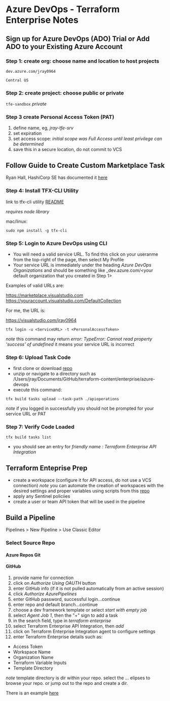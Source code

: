 # Azure DevOps - Terraform Enterprise Notes

## Sign up for Azure DevOps (ADO) Trial or Add ADO to your Existing Azure Account

### Step 1: create org: choose name and location to host projects

`dev.azure.com/jray0964`

`Central US`

### Step 2: create project: choose public or private

`tfe-sandbox` *private*

### Step 3 create Personal Access Token (PAT)

1. define name, eg, _jray-tfe-srv_
1. set expiration
1. set access scope: _initial scope was Full Access until least privilege can be determined_
1. save this in a secure location, do not commit to VCS

## Follow Guide to Create Custom Marketplace Task

Ryan Hall, HashiCorp SE has documented it [here](https://github.com/hcrhall/azure-devops-tfe-marketplace-task)

### Step 4: Install TFX-CLI Utility

link to tfx-cli utility [README](https://github.com/microsoft/tfs-cli)

_requires node library_

mac/linux:

`sudo npm install -g tfx-cli`

### Step 5: Login to Azure DevOps using CLI

- You will need a valid service URL. To find this click on your useranme from the top-right of the page, then select My Profile
- Your service URL is immediately under the heading *Azure DevOps Organizations* and should be something like _dev.azure.com/<your default organization that you created in Step 1>

Examples of valid URLs are:

https://marketplace.visualstudio.com
https://youraccount.visualstudio.com/DefaultCollection

For me, the URL is:

https://visualstudio.com/jray0964

`tfx login -u <ServiceURL> -t <PersonalAccessToken>`

*note* this command may return _error: TypeError: Cannot read property 'success' of undefined_ it means your service URL is incorrect

### Step 6: Upload Task Code

- first clone or download [repo](https://github.com/hcrhall/azure-devops-tfe-marketplace-task)
- unzip or navigate to a directory such as /Users/jray/Documents/GitHub/terraform-content/enterprise/azure-devops
- execute this command:

`tfx build tasks upload --task-path ./apioperations`

*note* if you logged in successfully you should not be prompted for your service URL or PAT

### Step 7: Verify Code Loaded

`tfx build tasks list`

- you should see an entry for _friendly name : Terraform Enterprise API Integration_

## Terraform Enteprise Prep

- create a workspace (configure it for API access, do not use a VCS connection)
*note* you can automate the creation of workspaces with the desired settings and proper variables using scripts from this [repo](https://github.com/hashicorp/terraform-guides/tree/master/operations)
- apply any Sentinel policiies
- create a user or team API token that will be used in the pipeline

## Build a Pipeline

Pipelines > New Pipeline > Use Classic Editor

### Select Source Repo

#### Azure Repos Git

#### GitHub

1. provide name for connection
1. click on _Authorize Using OAUTH_ button
1. enter GitHub info (if it is not pulled automatically from an active session)
1. click _Authorize AzurePipelines_
1. enter GitHub password, successful login...continue
1. enter repo and default branch...continue
1. choose a dev framework template or select _start with empty job_
1. select _Agent Job 1_, then the "+" sign to add a task
1. in the search field, type in _terraform enterprise_
1. select Terraform Enterprise API Integration, then _add_
1. click on Terraform Enterprise Integration agent to configure settings
1. enter Terraform Enterprise details such as:

- Access Token
- Workspace Name
- Organization Name
- Terraform Variable Inputs
- Template Directory

*note* template directory is dir within your repo. select the ... elipses to browse your repo. or jump out to the repo and create a dir.

There is an example [here](https://github.com/hashicorp/azure-devops-tfe-marketplace-task/blob/master/apioperations/images/configuration.jpg)


